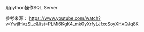 用python操作SQL Server

參考來源：
https://www.youtube.com/watch?v=YwjlHvzSl_c&list=PLMi6KgK4_mk0yXrfyLJfxcSoyXHxQJq8K
